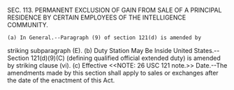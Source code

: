 SEC. 113. PERMANENT EXCLUSION OF GAIN FROM SALE OF A PRINCIPAL
                        RESIDENCE BY CERTAIN EMPLOYEES OF THE
                        INTELLIGENCE COMMUNITY.

    (a) In General.--Paragraph (9) of section 121(d) is amended by
striking subparagraph (E).
    (b) Duty Station May Be Inside United States.--Section 121(d)(9)(C)
(defining qualified official extended duty) is amended by striking
clause (vi).
    (c) Effective <<NOTE: 26 USC 121 note.>> Date.--The amendments made
by this section shall apply to sales or exchanges after the date of the
enactment of this Act.

